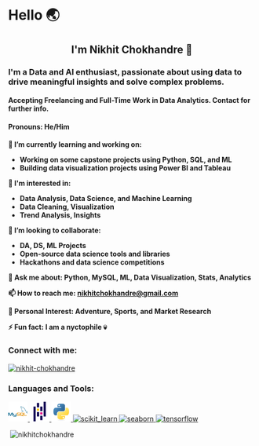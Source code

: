 <h1 align="left">Hello 🌏 
<h2 align="center">I'm Nikhit Chokhandre 🤖
<h3 align="left">I'm a Data and AI enthusiast, passionate about using data to drive meaningful insights and solve complex problems. 
<h4 align="left">Accepting Freelancing and Full-Time Work in Data Analytics. Contact for further info. 
<h4 align="left">Pronouns: He/Him
<h4 align="left">
  
🔭 I’m currently learning and working on:
- Working on some capstone projects using Python, SQL, and ML 
- Building data visualization projects using Power BI and Tableau
  
👀 I'm interested in: 
- Data Analysis, Data Science, and Machine Learning
- Data Cleaning, Visualization
- Trend Analysis, Insights

🤝 I’m looking to collaborate:
- DA, DS, ML Projects
- Open-source data science tools and libraries
- Hackathons and data science competitions

💬 Ask me about:  **Python, MySQL, ML, Data Visualization, Stats, Analytics**

📫 How to reach me: **nikhitchokhandre@gmail.com**

👀 Personal Interest:  **Adventure, Sports, and Market Research**

⚡ Fun fact:  **I am a nyctophile 💀**

<h3 align="left">Connect with me:</h3>
<p align="left">
<a href="https://linkedin.com/in/nikhit-chokhandre-5a6a7612b" target="blank"><img align="center" src="https://raw.githubusercontent.com/rahuldkjain/github-profile-readme-generator/master/src/images/icons/Social/linked-in-alt.svg" alt="nikhit-chokhandre" height="30" width="40" /></a>
</p>

<h3 align="left">Languages and Tools:</h3>
<p align="left"> <a href="https://www.mysql.com/" target="_blank" rel="noreferrer"> <img src="https://raw.githubusercontent.com/devicons/devicon/master/icons/mysql/mysql-original-wordmark.svg" alt="mysql" width="40" height="40"/> </a> <a href="https://pandas.pydata.org/" target="_blank" rel="noreferrer"> <img src="https://raw.githubusercontent.com/devicons/devicon/2ae2a900d2f041da66e950e4d48052658d850630/icons/pandas/pandas-original.svg" alt="pandas" width="40" height="40"/> </a> <a href="https://www.python.org" target="_blank" rel="noreferrer"> <img src="https://raw.githubusercontent.com/devicons/devicon/master/icons/python/python-original.svg" alt="python" width="40" height="40"/> </a> <a href="https://scikit-learn.org/" target="_blank" rel="noreferrer"> <img src="https://upload.wikimedia.org/wikipedia/commons/0/05/Scikit_learn_logo_small.svg" alt="scikit_learn" width="40" height="40"/> </a> <a href="https://seaborn.pydata.org/" target="_blank" rel="noreferrer"> <img src="https://seaborn.pydata.org/_images/logo-mark-lightbg.svg" alt="seaborn" width="40" height="40"/> </a> <a href="https://www.tensorflow.org" target="_blank" rel="noreferrer"> <img src="https://www.vectorlogo.zone/logos/tensorflow/tensorflow-icon.svg" alt="tensorflow" width="40" height="40"/> </a> </p>

<p>&nbsp;<img align="center" src="https://github-readme-stats.vercel.app/api?username=nikhitchokhandre&show_icons=true&locale=en" alt="nikhitchokhandre" /></p>
